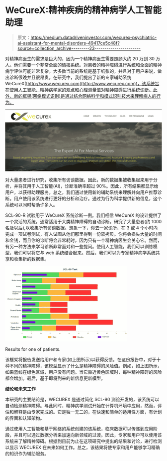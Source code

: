 # WeCureX:精神疾病的精神病学人工智能助理

> 原文：<https://medium.datadriveninvestor.com/wecurex-psychiatric-ai-assistant-for-mental-disorders-49417ce5c48f?source=collection_archive---------23----------------------->

对精神病医生的需求是巨大的，因为一个精神病医生需要照顾大约 20 万到 30 万人。他们需要一个非常全面的情报系统。对患者的精神障碍进行系统和全面的精神病学评估可能非常复杂。大多数当前的系统是基于纸张的，并且对于用户来说，做出诊断很晚并且很昂贵。在研究中，我们提出了新的专家辅助系统 WeCureX([http://www.wecurex.com](http://www.wecurex.com))，该系统旨在使用人工智能、精神病学家的观点和心理测量值对精神障碍进行系统诊断。此外，新的框架(网络模式识别)是通过结合网络科学和模式识别技术来理解病人的行为。

![](img/65afb162454f90e29f93c1348b782af5.png)

对大量患者进行研究，收集所有访谈数据。因此，新的数据集被收集起来用于分析，并将其用于人工智能(AI)，诊断准确率超过 90%。因此，所有结果都显示给用户，以获得助理服务。总之，我们通过使用新的辅助系统来理解并向用户推荐诊断。用户使用该系统进行更好的分析和治疗。通过为行为科学提供新的信息，这个系统可以同时帮助许多人。

SCL-90-R 试验用于 WeCureX 系统诊断一例。我们相信 WeCureX 的设计提供了一个灵活的系统，通常适用于大类精神障碍的自动诊断。研究了大量患者(约 1000 名及以后),以收集所有访谈数据。想象一下，你去一家诊所，在 3 或 4 个小时内完成一项试卷测试，有人试图从他们那里得到一份软拷贝。你将会损失大量的时间和金钱，而且你的诊断将会非常耗时，因为只有一个精神病医生会关心它。然而，有另一种方法来学习诊断非常面对和一些提问。使用人工智能，我们可以训练模型，我们可以将它与 web 系统结合起来。然后，我们可以为专家精神病学系统共享和收集新的数据集。

![](img/43a415a660b23155128a383cc3710a72.png)

Results for one of patients.

该框架将报告发送给用户和专家(如上图所示)以获得反馈。在这份报告中，对于十种不同的精神障碍，该模型显示了什么是精神障碍的风险值。例如，如上图所示，如果蓝线在绿色区域，用户没有问题。当它靠近黄色区域时，每种精神障碍的风险都会增加。最后，基于即将到来的新信息更新模型。

**结论和未来工作**

本研究的主要结论是，WECUREX 是通过简化 SCL-90 测验开发的，该系统可以自动检测精神障碍。与此同时，精神病学测试开始在计算机环境中应用，然而，评估和解释是由专家完成的。它是独一无二的，在快速和简单的适用性方面，有计划的界面和认知架构。

通过使用人工智能和基于网络的系统创建的该系统，临床数据可以传递到应用阶段，并且可以通过数据分析来加速向新领域的过渡。因此，专家和用户可以使用该系统来了解精神障碍。根据到目前为止在这项研究中提出的结果和讨论，进行检测以显示 WECUREX 在未来如何工作。总之，该结果将使专家和用户能够学习精确的知识作为辅助服务。